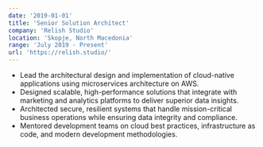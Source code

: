 ```yaml
---
date: '2019-01-01'
title: 'Senior Solution Architect'
company: 'Relish Studio'
location: 'Skopje, North Macedonia'
range: 'July 2019 - Present'
url: 'https://relish.studio/'
---
```


- Lead the architectural design and implementation of cloud-native applications using microservices architecture on AWS.
- Designed scalable, high-performance solutions that integrate with marketing and analytics platforms to deliver superior data insights.
- Architected secure, resilient systems that handle mission-critical business operations while ensuring data integrity and compliance.
- Mentored development teams on cloud best practices, infrastructure as code, and modern development methodologies.

